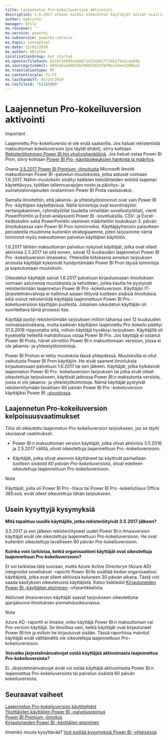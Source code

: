 ```yaml
---
title: Laajennetun Pro-kokeiluversion aktivointi
description: 1.6.2017 alkaen kaikki oikeutetut käyttäjät voivat osallistua Power BI -palvelun laajennettuun Pro-kokeiluversioon.
author: mgblythe
manager: kfile
ms.reviewer: ''
ms.service: powerbi
ms.subservice: powerbi-service
ms.topic: conceptual
ms.date: 12/03/2018
ms.author: mblythe
LocalizationGroup: Get started
ms.openlocfilehash: b524f1b995a3eb67147a16617f3451f5e2cae44b
ms.sourcegitcommit: 60dad5aa0d85db790553e537bf8ac34ee3289ba3
ms.translationtype: MT
ms.contentlocale: fi-FI
ms.lasthandoff: 05/29/2019
ms.locfileid: "61165899"
---
```

# <a name="extended-pro-trial-activation"></a>Laajennetun Pro-kokeiluversion aktivointi

> [!IMPORTANT]
> Laajennettu Pro-kokeiluversio ei ole enää saatavilla. Jos haluat rekisteröidä maksuttoman kokeiluversion (jos täytät ehdot), siirry kohtaan [Rekisteröityminen Power BI:hin yksityishenkilönä](service-self-service-signup-for-power-bi.md). Jos haluat ostaa Power BI Pron, siirry kohtaan [Power BI Pro -käyttöoikeuksien hankinta ja määritys](service-admin-purchasing-power-bi-pro.md).

Osana [3.5.2017 Power BI Premium -ilmoitusta](https://powerbi.microsoft.com/blog/microsoft-accelerates-modern-bi-adoption-with-power-bi-premium/) Microsoft ilmoitti maksuttoman Power BI -palvelun muutoksista, jotka astuvat voimaan 1.6.2017. Näihin muutoksiin sisältyi kaikkien tietolähteiden entistä laajempi käytettävyys, työtilan tallennusrajojen nosto ja päivitys- ja suoratoistonopeuden nostaminen Power BI Prota vastaavaksi.

Samalla ilmoitettiin, että jakamis- ja yhteistyötoiminnot ovat vain Power BI Pro -käyttäjien käytettävissä. Näitä toimintoja ovat koontinäytön vertaisjakaminen, ryhmätyötilat (uudelta nimeltään sovellustyötilat), vienti PowerPointiin ja Excel-analysointi Power BI -sovelluksilla. CSV- ja Excel-tiedostoihin sekä PowerPointiin vieminen määritettiin toukokuun 3. päivän ilmoituksessa vain Power BI Pron toiminnoiksi. Käyttäjäyhteisön palautteen perusteella muutimme kuitenkin strategiaamme, joten tarjosimme nämä toiminnot myös maksuttoman palvelun käyttäjien käyttöön.

1.6.2017 lähtien maksuttoman palvelun nykyiset käyttäjät, jotka ovat olleet aktiivisia 2.5.2017 tai sitä ennen, saivat 12 kuukauden laajennetun Power BI Pro -kokeiluversion ilmaiseksi. Yhteisölle kiitoksena annetun tarjouksen ansiosta käyttäjät kykenivät hyödyntämään Power BI Pron täysiä toimintoja ja sopeutumaan muutoksiin.

Oikeutetut käyttäjät saivat 1.6.2017 palveluun kirjautuessaan ilmoituksen voimaan astuneista muutoksista ja kehotteen, jonka kautta he pystyivät rekisteröimään laajennetun Power BI Pro -kokeiluversion. Käyttäjän IT-järjestelmänvalvoja ei hallinnut asiaan liittyviä tuotteen sisäisiä ilmoituksia eikä voinut rekisteröidä käyttäjää laajennettuun Power BI Pro -kokeiluversioon käyttäjän puolesta. Jokaisen oikeutetun käyttäjän oli suoritettava tämä prosessi itse.

Käyttäjä pystyi rekisteröimään tarjouksen milloin tahansa sen 12 kuukauden voimassaoloaikana, mutta kaikkien käyttäjien laajennettu Pro-kokeilu päättyi 31.5.2018 riippumatta siitä, milloin käyttäjä hyväksyi tarjouksen. Käyttäjillä oli kyseisellä hetkellä mahdollisuus ostaa Power BI Pro. Jos käyttäjä ei ostanut Power BI Prota, hänet siirrettiin Power BI:n maksuttomaan versioon, jossa ei ole jakamis- ja yhteistyötoimintoja.

Power BI Prohon ei tehty muutoksia tässä yhteydessä. Muutoksilla ei ollut vaikutusta Power BI Pron käyttäjiin. He eivät saaneet ilmoituksia kirjautuessaan palveluun 1.6.2017 tai sen jälkeen. Käyttäjät, jotka hylkäsivät laajennetun Power BI Pro -kokeiluversion tarjouksen tai jotka eivät olleet oikeutettuja tarjoukseen, käyttivät jatkossa Power BI:n maksutonta versiota, jossa ei ole jakamis- ja yhteistyötoimintoja. Nämä käyttäjät pystyivät rekisteröitymään tavallisen 60 päivän Power BI Pro -kokeiluversion käyttäjiksi Power BI [-sivustossa](https://powerbi.microsoft.com/get-started/).

## <a name="eligibility-for-extended-pro-trial"></a>Laajennetun Pro-kokeiluversion kelpoisuusvaatimukset

Tilisi oli oikeutettu laajennetun Pro-kokeiluversion tarjoukseen, jos se täytti seuraavat vaatimukset.

* Power BI:n maksuttoman version käyttäjät, jotka olivat aktiivisia 3.5.2016 ja 2.5.2017 välillä, olivat oikeutettuja laajennettuun Pro -kokeiluversioon.

* Käyttäjät, jotka olivat aiemmin käyttäneet tai käyttivät parhaillaan *tuotteen sisäistä 60 päivän Pro-kokeiluversiota*, olivat edelleen oikeutettuja laajennettuun Pro-kokeiluversioon.

> [!NOTE]
> Käyttäjät, joilla oli Power BI Pro -tilaus tai Power BI Pro -kokeilutilaus Office 365:ssä, eivät olleet oikeutettuja tähän tarjoukseen.

## <a name="frequently-asked-questions"></a>Usein kysyttyjä kysymyksiä

**Mitä tapahtuu uusille käyttäjille, jotka rekisteröityivät 3.5.2017 jälkeen?**

3.5.2017 ja sen jälkeen rekisteröityneet uudet Power BI:n ilmaisversion käyttäjät eivät ole oikeutettuja laajennettuun Pro-kokeiluversioon. He ovat kuitenkin oikeutettuja tavalliseen 60 päivän Pro-kokeiluversioon.

**Kuinka voin tarkistaa, ketkä organisaationi käyttäjät ovat oikeutettuja laajennettuun Pro-kokeiluversioon?**

Et voi tarkistaa tätä suoraan, mutta Azure Active Directoryn (Azure AD) integroidut sovellukset -raportti Power BI:lle sisältää tiedon organisaatiosi käyttäjistä, jotka ovat olleet aktiivisia kuluneen 30 päivän aikana. Tästä voit saada käsityksen oikeutetuista käyttäjistä. Katso lisätiedot [Kirjautuneiden Power BI -käyttäjien etsiminen](service-admin-access-usage.md) -ohjeartikkelista.

Aktiiviset ilmaisversion käyttäjät saavat tarjoukseen oikeutettuna ajanjaksona ilmoituksen ponnahdusikkunassa.

> [!NOTE]
> Azure AD -raportti ei ilmaise, onko käyttäjä Power BI:n maksuttoman vai Pro-version käyttäjä. Se ilmoittaa vain, ketkä käyttäjät ovat kirjautuneet Power BI:hin ja milloin he kirjautuivat sisään. Tässä raportissa mainitut käyttäjät eivät välttämättä ole oikeutettuja laajennettuun Pro-kokeiluversioon.

**Voivatko järjestelmänvalvojat estää käyttäjää aktivoimasta laajennettua Pro-kokeiluversiota?**

Ei. Järjestelmänvalvojat eivät voi estää käyttäjiä aktivoimasta Power BI:n laajennettua Pro-kokeiluversiota tai palvelun sisäistä 60 päivän kokeiluversiota.

## <a name="next-steps"></a>Seuraavat vaiheet

[Laajennetun Pro-kokeiluversion käyttöehdot](https://aka.ms/power-bi-trial)  
[Yksittäisten käyttäjien Power BI -palvelusopimus](https://powerbi.microsoft.com/terms-of-service/)  
[Power BI Premium -ilmoitus](https://aka.ms/pbipremium-announcement)  
[Kirjautuneiden Power BI -käyttäjien etsiminen](service-admin-access-usage.md)

Ilmenikö muuta kysyttävää? [Voit esittää kysymyksiä Power BI -yhteisössä](https://community.powerbi.com/)